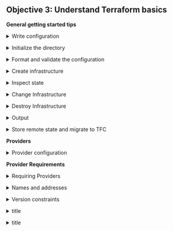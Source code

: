 ## Objective 3: Understand Terraform basics

**General getting started tips**
<p>
<details><summary>Write configuration</summary>
<p>

`Terraform {}` block contains TF settings, including providers. For each provider a `source` is also defined. Also set a version attribute (optional). 
<br>

`Provider` block configures the specified provider. Provider is a plugin used to create and manage your resources.
<br>

`Resources` block to define components in your infra. Can be physical or virtual component, like ec2 or an app. They have 2 strings before the block: resource type + resource name. 
(`aws_instance.app_server`). Contain arguments which are used to config the resource. Including machine sizes etc. 
</details>

<p>
<details><summary>Initialize the directory</summary>
<p>

When you create new config / check existing config - you must initialize the directory with `terraform init`. 
When you do this, TF downloads and installs the providers defined in the config. 
TF downloads provider and installs it in a hidden subdirectory of your current working dir - named `.terraform`. TF also creates a lock file named `terraform.lock.hcl` - specifies exact provider versions used
</details>

<p>
<details><summary>Format and validate the configuration</summary>
<p>

Consistent formatting by using `terraform fmt`, auto updates configs for readability and consistency. Also prints out the files it modified. 
Use `terraform validate` to make sure config is syntactically valid and internally consistent.
</details>

<p>
<details><summary> Create infrastructure </summary>
<p>

To apply config, use  `terraform apply`. Before execution, TF prints out an execution plan - describing the actions TF will take. 

Terraform will now pause and wait for your approval before proceeding. If anything in the plan seems incorrect or dangerous, it is safe to abort here before Terraform modifies your infrastructure.

In this case the plan is acceptable, so type yes at the confirmation prompt to proceed. Executing the plan will take a few minutes since Terraform waits for the EC2 instance to become available.
</details>

<p>
<details><summary> Inspect state </summary>
<p>

After you apply your changes, TF wrote data in a file called `terraform.tfstate`. Stores the IDs and properties of resources it manages. State file is the only way TF can track which resources it manages. Also contains sensitive data, so use TFC/TFE or store remotely. 

Inspect the state file using `terraform show`.
<br>

Can use `terraform state list` to show list of resources in project state.
</details>

<p>
<details><summary> Change Infrastructure </summary>
<p>

The prefix `-/+` means that Terraform will destroy and recreate the resource, rather than updating it in-place
Terraform can update some attributes in-place - indicated with the `~` prefix.

TF prompts for approval of the execution plan before proceeding. Answer `yes` to execute the planned steps.
</details>


<p>
<details><summary> Destroy Infrastructure </summary>
<p>

To destroy managed resources use `terraform destroy `command. It’s the inverse of `terraform apply` - it terminates all resources specified in your TF state. Doesn’t touch non TF resources.
The `-` prefix indicates that the instance will be destroyed. Auto determines the order to destroy - just like apply. 
Answer `yes` to execute plan and destroy all the things.
</details>


<p>
<details><summary> Output </summary>
<p>

Using a file called `outputs.tf` - you can define outputs for your resources. Use the command `terraform output` to query outputs. Use these to connect TF projects with other parts of your infra.

LPT (which you knew already lol): Terraform loads all files in the current directory ending in `.tf`, so you can name your configuration files however you choose.
</details>

<p>
<details><summary> 	Store remote state and migrate to TFC </summary>
<p>

- TFC allows easy version, audit and collaborate on infra changes. When setting up TFC, you need to add a `cloud` block and replace `organization-name` with your TFC name.
- `terraform login`, then paste the API key into the terminal. 
- `terraform init`, to re-initialize config and migrate to TFC. Type, `yes` when prompted.
- Then delete local state file `rm terraform.tfstate`

<br>
Set workspace variables
<br>

You must configure your workspace with your AWS credentials to authenticate the AWS provider.
Navigate to your workspace in TFC and go to the workspace's Variables page. Under Workspace Variables, add your `AWS_ACCESS_KEY_ID` and `AWS_SECRET_ACCESS_KEY` as Environment Variables, making sure to mark them as "Sensitive".
</details>

<p>

**Providers**
<p>
<details><summary> Provider configuration  </summary>
<p>
Providers allow Terraform to interact with cloud providers, SaaS providers, and other APIs.

The name given in the block header is the local name of the provider to configure. This provider should already be included in a `required_providers` block.
Providers require their own configuration for regions, authentication etc.
The body between `{ }` contain config arguments for provider. Most arguments are defined by provider itself. 
<p>

There are also two "meta-arguments" that are defined by Terraform itself and available for all `provider` blocks:
- Alias: for using the same provider with different config for different resources. Main reason for this to support multiple regions for cloud platform. Provider block without alias is default config for that provider.  To reference alternate provider config, specify in this format: `provider_name.alias`
- Version (deprecated): The `version` meta-argument specifies a version constraint for a provider, and works the same way as the version argument in a `required_providers` block.
</details>
<p>

**Provider Requirements**
<p>
<details><summary> Requiring Providers </summary>
<p>

Each TF module must declare which provider it requires. Declared in a `required_providers` block.  The `required_providers` block must be nested inside the top-level terraform block. Consists of local name, source location, version constraint

```terraform
terraform {
  required_providers {
    mycloud = {
      source  = "mycorp/mycloud"
      version = "~> 1.0"
    }
  }
}
```

Each argument in the `required_providers` block enables one provider. The key determines the provider's local name (its unique identifier within this module), and the value is an object with the following elements:
- Source: the global source address for the provider you intend to use, such as `hashicorp/aws`.
- Version: a version constraint specifying which subset of available provider versions the module is compatible with.

</details>

<p>
<details><summary> Names and addresses </summary>
<p>
Each provider has two identifiers:
<br>
A unique source address, which is only used when requiring a provider. A local name, which is used everywhere else in a Terraform module.

- Local name: Module specific and assigned when requiring a provider, must be unique per-module. 
    TF configs always refer to provider using their local name. IE: resources from aws, all begin with `aws_instance` etc. 

- Source address: This is the providers global identifier. Also tells TF where to download it. 
    Consists of: `Hostname/Namespace/Type`. 

    - Hostname: Name of TF registry that distributes the provider. Defaults to: `registry.terraform.io`
    - Namespace: organizational namespace within the registry. Represents org that publishes the provider.
    - Type: Short name for platform or system the provider manages. Usually the providers preferred local name. 

The source address with all three components given explicitly is called the provider's fully-qualified address.
</details>

<p>
<details><summary> Version constraints  </summary>
<p>

</details>



<p>
<details><summary> title </summary>
<p>

</details>

</details>
<p>
<details><summary> title </summary>
<p>

</details>


